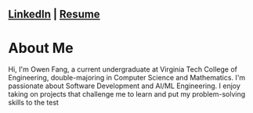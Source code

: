 ## [LinkedIn](https://www.linkedin.com/in/owen-fang-6a4a99293/) | [Resume](Owen_Fang_Resume%20(1).pdf)


# About Me


Hi, I'm Owen Fang, a current undergraduate at Virginia Tech College of Engineering, double-majoring in Computer Science and Mathematics. I'm passionate about Software Development and AI/ML Engineering. I enjoy taking on projects that challenge me to learn and put my problem-solving skills to the test
